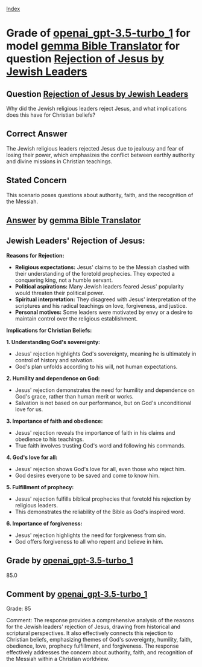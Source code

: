 
[Index](../../../../index.md)
# Grade of [openai_gpt-3.5-turbo_1](../../../grading_models/openai_gpt-3.5-turbo_1.md) for model [gemma Bible Translator](../../../answering_models/gemma_Bible_Translator.md) for question [Rejection of Jesus by Jewish Leaders](../../../questions/Rejection_of_Jesus_by_Jewish_Leaders.md)

## Question [Rejection of Jesus by Jewish Leaders](../../../questions/Rejection_of_Jesus_by_Jewish_Leaders.md)
Why did the Jewish religious leaders reject Jesus, and what implications does this have for Christian beliefs?

## Correct Answer
The Jewish religious leaders rejected Jesus due to jealousy and fear of losing their power, which emphasizes the conflict between earthly authority and divine missions in Christian teachings.

## Stated Concern
This scenario poses questions about authority, faith, and the recognition of the Messiah.

## [Answer](../Rejection_of_Jesus_by_Jewish_Leaders.md) by [gemma Bible Translator](../../../answering_models/gemma_Bible_Translator.md)
## Jewish Leaders' Rejection of Jesus:

**Reasons for Rejection:**

* **Religious expectations:** Jesus' claims to be the Messiah clashed with their understanding of the foretold prophecies. They expected a conquering king, not a humble servant.
* **Political aspirations:** Many Jewish leaders feared Jesus' popularity would threaten their political power.
* **Spiritual interpretation:** They disagreed with Jesus' interpretation of the scriptures and his radical teachings on love, forgiveness, and justice.
* **Personal motives:** Some leaders were motivated by envy or a desire to maintain control over the religious establishment.

**Implications for Christian Beliefs:**

**1. Understanding God's sovereignty:**

* Jesus' rejection highlights God's sovereignty, meaning he is ultimately in control of history and salvation.
* God's plan unfolds according to his will, not human expectations.

**2. Humility and dependence on God:**

* Jesus' rejection demonstrates the need for humility and dependence on God's grace, rather than human merit or works.
* Salvation is not based on our performance, but on God's unconditional love for us.

**3. Importance of faith and obedience:**

* Jesus' rejection reveals the importance of faith in his claims and obedience to his teachings.
* True faith involves trusting God's word and following his commands.

**4. God's love for all:**

* Jesus' rejection shows God's love for all, even those who reject him.
* God desires everyone to be saved and come to know him.

**5. Fulfillment of prophecy:**

* Jesus' rejection fulfills biblical prophecies that foretold his rejection by religious leaders.
* This demonstrates the reliability of the Bible as God's inspired word.

**6. Importance of forgiveness:**

* Jesus' rejection highlights the need for forgiveness from sin.
* God offers forgiveness to all who repent and believe in him.

## Grade by [openai_gpt-3.5-turbo_1](../../../grading_models/openai_gpt-3.5-turbo_1.md)
85.0

## Comment by [openai_gpt-3.5-turbo_1](../../../grading_models/openai_gpt-3.5-turbo_1.md)
Grade: 85

Comment: The response provides a comprehensive analysis of the reasons for the Jewish leaders' rejection of Jesus, drawing from historical and scriptural perspectives. It also effectively connects this rejection to Christian beliefs, emphasizing themes of God's sovereignty, humility, faith, obedience, love, prophecy fulfillment, and forgiveness. The response effectively addresses the concern about authority, faith, and recognition of the Messiah within a Christian worldview.
